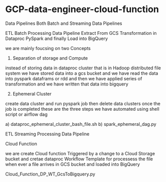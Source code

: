 # GCP-data-engineer-cloud-function
Data Pipelines 
Both Batch and Streaming Data Pipelines 

ETL Batch Processing Data Pipeline
Extract From GCS Transformation in Dataproc PySpark and finally Load into BigQuery

we are mainly foucsing on two Concepts 
1. Separation of storage and Compute

instead of storing data in dataproc cluster that is in Hadoop distributed file system we have stored data into a gcs bucket and we have read the data into 
pyspark dataframs or rdd  and then we have applied series of transformation and we have written that data into bigquery

2. Ephemeral Cluster

create data cluster and  run pyspark job then delete data clusters once the job is completed these are the three steps we have automated using shell script or airflow dag 

a) dataproc_ephemeral_cluster_bash_file.sh
b) spark_ephemeral_dag.py


ETL Streaming Processing Data Pipeline

Cloud Function 

we are create Cloud function Triggered by a change to a Cloud Storage bucket and cretae dataproc Workflow Template for processess the file when ever a file arrives in 
GCS bucket and loaded into BigQuery

Cloud_Function_DP_WT_GcsToBigquery.py

